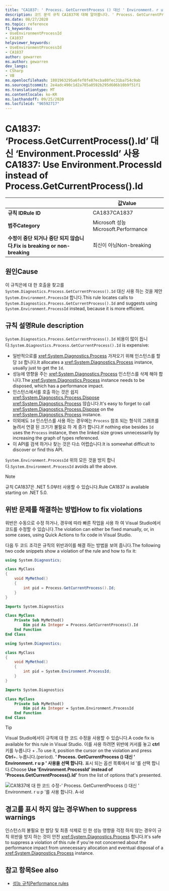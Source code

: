 ```yaml
---
title: "CA1837: ' Process. GetCurrentProcess () 대신 ' Environment. r u p '를 사용 합니다. Id ' (코드 분석)"
description: 코드 분석 규칙 CA1837에 대해 알아봅니다. ' Process. GetCurrentProcess () 대신 ' node.js '를 사용 합니다. A-id
ms.date: 08/27/2020
ms.topic: reference
f1_keywords:
- UseEnvironmentProcessId
- CA1837
helpviewer_keywords:
- UseEnvironmentProcessId
- CA1837
author: gewarren
ms.author: gewarren
dev_langs:
- CSharp
- VB
ms.openlocfilehash: 1801963295a6fef0fe87ecba80fec31ba754c9ab
ms.sourcegitcommit: 2e4adc490c1d2a705a0592b295d606b10b9f51f1
ms.translationtype: MT
ms.contentlocale: ko-KR
ms.lasthandoff: 09/25/2020
ms.locfileid: "96592717"
---
```

# <a name="ca1837-use-environmentprocessid-instead-of-processgetcurrentprocessid"></a><span data-ttu-id="2192c-103">CA1837: ‘Process.GetCurrentProcess().Id’ 대신 ‘Environment.ProcessId’ 사용</span><span class="sxs-lookup"><span data-stu-id="2192c-103">CA1837: Use Environment.ProcessId instead of Process.GetCurrentProcess().Id</span></span>

| | <span data-ttu-id="2192c-104">값</span><span class="sxs-lookup"><span data-stu-id="2192c-104">Value</span></span> |
|-|-|
| <span data-ttu-id="2192c-105">**규칙 ID**</span><span class="sxs-lookup"><span data-stu-id="2192c-105">**Rule ID**</span></span> |<span data-ttu-id="2192c-106">CA1837</span><span class="sxs-lookup"><span data-stu-id="2192c-106">CA1837</span></span>
| <span data-ttu-id="2192c-107">**범주**</span><span class="sxs-lookup"><span data-stu-id="2192c-107">**Category**</span></span> |<span data-ttu-id="2192c-108">Microsoft 성능</span><span class="sxs-lookup"><span data-stu-id="2192c-108">Microsoft.Performance</span></span>|
| <span data-ttu-id="2192c-109">**수정이 중단 되거나 중단 되지 않습니다.**</span><span class="sxs-lookup"><span data-stu-id="2192c-109">**Fix is breaking or non-breaking**</span></span> |<span data-ttu-id="2192c-110">최신이 아님</span><span class="sxs-lookup"><span data-stu-id="2192c-110">Non-breaking</span></span>|

## <a name="cause"></a><span data-ttu-id="2192c-111">원인</span><span class="sxs-lookup"><span data-stu-id="2192c-111">Cause</span></span>

<span data-ttu-id="2192c-112">이 규칙은에 대 한 호출을 찾고를 `System.Diagnostics.Process.GetCurrentProcess().Id` 대신 사용 하는 것을 제안 `System.Environment.ProcessId` 합니다.</span><span class="sxs-lookup"><span data-stu-id="2192c-112">This rule locates calls to `System.Diagnostics.Process.GetCurrentProcess().Id` and suggests using `System.Environment.ProcessId` instead, because it is more efficient.</span></span>

## <a name="rule-description"></a><span data-ttu-id="2192c-113">규칙 설명</span><span class="sxs-lookup"><span data-stu-id="2192c-113">Rule description</span></span>

<span data-ttu-id="2192c-114">`System.Diagnostics.Process.GetCurrentProcess().Id` 비용이 많이 듭니다.</span><span class="sxs-lookup"><span data-stu-id="2192c-114">`System.Diagnostics.Process.GetCurrentProcess().Id` is expensive:</span></span>

- <span data-ttu-id="2192c-115">일반적으로를 <xref:System.Diagnostics.Process> 가져오기 위해 인스턴스를 할당 `Id` 합니다.</span><span class="sxs-lookup"><span data-stu-id="2192c-115">It allocates a <xref:System.Diagnostics.Process> instance, usually just to get the `Id`.</span></span>
- <span data-ttu-id="2192c-116">성능에 영향을 주는 <xref:System.Diagnostics.Process> 인스턴스를 삭제 해야 합니다.</span><span class="sxs-lookup"><span data-stu-id="2192c-116">The <xref:System.Diagnostics.Process> instance needs to be disposed, which has a performance impact.</span></span>
- <span data-ttu-id="2192c-117">인스턴스에서를 호출 하는 것은 쉽지 <xref:System.Diagnostics.Process.Dispose> <xref:System.Diagnostics.Process> 않습니다.</span><span class="sxs-lookup"><span data-stu-id="2192c-117">It's easy to forget to call <xref:System.Diagnostics.Process.Dispose> on the <xref:System.Diagnostics.Process> instance.</span></span>
- <span data-ttu-id="2192c-118">이외에도 `Id` 인스턴스를 사용 하는 경우에는 `Process` 참조 되는 형식의 그래프를 늘려서 연결 된 크기가 불필요 하 게 증가 합니다.</span><span class="sxs-lookup"><span data-stu-id="2192c-118">If nothing else besides `Id` uses the `Process` instance, then the linked size grows unnecessarily by increasing the graph of types referenced.</span></span>
- <span data-ttu-id="2192c-119">이 API를 검색 하거나 찾는 것은 다소 어렵습니다.</span><span class="sxs-lookup"><span data-stu-id="2192c-119">It is somewhat difficult to discover or find this API.</span></span>

<span data-ttu-id="2192c-120">`System.Environment.ProcessId` 위의 모든 것을 방지 합니다.</span><span class="sxs-lookup"><span data-stu-id="2192c-120">`System.Environment.ProcessId` avoids all the above.</span></span>

> [!NOTE]
> <span data-ttu-id="2192c-121">규칙 CA1837은 .NET 5.0부터 사용할 수 있습니다.</span><span class="sxs-lookup"><span data-stu-id="2192c-121">Rule CA1837 is available starting on .NET 5.0.</span></span>

## <a name="how-to-fix-violations"></a><span data-ttu-id="2192c-122">위반 문제를 해결하는 방법</span><span class="sxs-lookup"><span data-stu-id="2192c-122">How to fix violations</span></span>

<span data-ttu-id="2192c-123">위반은 수동으로 수정 하거나, 경우에 따라 빠른 작업을 사용 하 여 Visual Studio에서 코드를 수정할 수 있습니다.</span><span class="sxs-lookup"><span data-stu-id="2192c-123">The violation can either be fixed manually, or, in some cases, using Quick Actions to fix code in Visual Studio.</span></span>

<span data-ttu-id="2192c-124">다음 두 코드 조각은 규칙의 위반과이를 해결 하는 방법을 보여 줍니다.</span><span class="sxs-lookup"><span data-stu-id="2192c-124">The following two code snippets show a violation of the rule and how to fix it:</span></span>

```csharp
using System.Diagnostics;

class MyClass
{
    void MyMethod()
    {
        int pid = Process.GetCurrentProcess().Id;
    }
}
```

```vb
Imports System.Diagnostics

Class MyClass
    Private Sub MyMethod()
        Dim pid As Integer = Process.GetCurrentProcess().Id
    End Function
End Class
```

```csharp
using System.Diagnostics;

class MyClass
{
    void MyMethod()
    {
        int pid = System.Environment.ProcessId;
    }
}
```

```vb
Imports System.Diagnostics

Class MyClass
    Private Sub MyMethod()
        Dim pid As Integer = System.Environment.ProcessId
    End Function
End Class
```

> [!TIP]
> <span data-ttu-id="2192c-125">Visual Studio에서이 규칙에 대 한 코드 수정을 사용할 수 있습니다.</span><span class="sxs-lookup"><span data-stu-id="2192c-125">A code fix is available for this rule in Visual Studio.</span></span> <span data-ttu-id="2192c-126">이를 사용 하려면 위반에 커서를 놓고 **ctrl** 키를 누릅니다 + **.**</span><span class="sxs-lookup"><span data-stu-id="2192c-126">To use it, position the cursor on the violation and press **Ctrl**+**.**</span></span> <span data-ttu-id="2192c-127">누릅니다.</span><span class="sxs-lookup"><span data-stu-id="2192c-127">(period).</span></span> <span data-ttu-id="2192c-128">**' Process. GetCurrentProcess () 대신 ' Environment. r u p ' 사용을 선택 합니다.** 표시 되는 옵션 목록에서 Id '를 선택 합니다.</span><span class="sxs-lookup"><span data-stu-id="2192c-128">Choose **Use 'Environment.ProcessId' instead of 'Process.GetCurrentProcess().Id'** from the list of options that's presented.</span></span>
>
> ![CA1837에 대 한 코드 수정-' Process. GetCurrentProcess () 대신 ' Environment. r u p '를 사용 합니다. A-id](media/ca1837-codefix.png)

## <a name="when-to-suppress-warnings"></a><span data-ttu-id="2192c-130">경고를 표시 하지 않는 경우</span><span class="sxs-lookup"><span data-stu-id="2192c-130">When to suppress warnings</span></span>

<span data-ttu-id="2192c-131">인스턴스의 불필요 한 할당 및 최종 삭제로 인 한 성능 영향을 걱정 하지 않는 경우이 규칙 위반을 방지 하는 것이 안전 <xref:System.Diagnostics.Process> 합니다.</span><span class="sxs-lookup"><span data-stu-id="2192c-131">It's safe to suppress a violation of this rule if you're not concerned about the performance impact from unnecessary allocation and eventual disposal of a <xref:System.Diagnostics.Process> instance.</span></span>

## <a name="see-also"></a><span data-ttu-id="2192c-132">참고 항목</span><span class="sxs-lookup"><span data-stu-id="2192c-132">See also</span></span>

- [<span data-ttu-id="2192c-133">성능 규칙</span><span class="sxs-lookup"><span data-stu-id="2192c-133">Performance rules</span></span>](performance-warnings.md)
